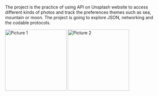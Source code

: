 The project is the practice of using API on Unsplash website to access different kinds of photos and track the preferences themes such as sea, mountain or moon. The project is going to explore JSON, networking and the codable protocols. 
 
<img width="200" alt="Picture 1" src="https://user-images.githubusercontent.com/55163577/130879148-c2f82d3b-5097-4564-a724-50a8bef00b82.png">
<img width="200" alt="Picture 2" src="https://user-images.githubusercontent.com/55163577/130879152-86c67826-40f8-4848-a58b-95eb96a8d3b8.png">

